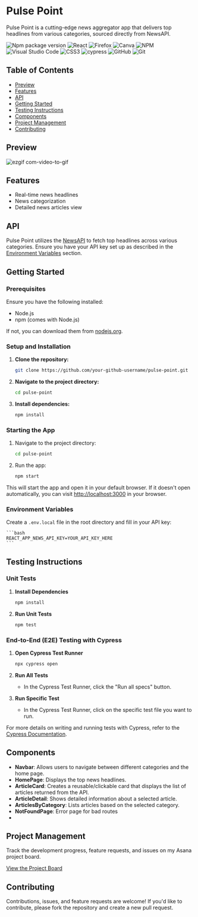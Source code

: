 # Pulse Point

Pulse Point is a cutting-edge news aggregator app that delivers top headlines from various categories, sourced directly from NewsAPI.

![Npm package version](https://badgen.net/npm/v/express)
![React](https://img.shields.io/badge/react-%2320232a.svg?style=for-the-badge&logo=react&logoColor=%2361DAFB)
![Firefox](https://img.shields.io/badge/Firefox-FF7139?style=for-the-badge&logo=Firefox-Browser&logoColor=white)
![Canva](https://img.shields.io/badge/Canva-%2300C4CC.svg?style=for-the-badge&logo=Canva&logoColor=white)
![NPM](https://img.shields.io/badge/NPM-%23CB3837.svg?style=for-the-badge&logo=npm&logoColor=white)
![Visual Studio Code](https://img.shields.io/badge/Visual%20Studio%20Code-0078d7.svg?style=for-the-badge&logo=visual-studio-code&logoColor=white)
![CSS3](https://img.shields.io/badge/css3-%231572B6.svg?style=for-the-badge&logo=css3&logoColor=white)
![cypress](https://img.shields.io/badge/-cypress-%23E5E5E5?style=for-the-badge&logo=cypress&logoColor=058a5e)
![GitHub](https://img.shields.io/badge/github-%23121011.svg?style=for-the-badge&logo=github&logoColor=white)
![Git](https://img.shields.io/badge/git-%23F05033.svg?style=for-the-badge&logo=git&logoColor=white)

## Table of Contents
- [Preview](#preview)
- [Features](#features)
- [API](#api)
- [Getting Started](#getting-started)
- [Testing Instructions](#testing-instructions)
- [Components](#components)
- [Project Management](#project-management)
- [Contributing](#contributing)

## Preview
![ezgif com-video-to-gif](https://github.com/andreasorensen/pulse-point/assets/125161431/a2194207-912b-4f6f-a7ca-7144c1209384)

## Features
- Real-time news headlines
- News categorization
- Detailed news articles view

## API
Pulse Point utilizes the [NewsAPI](https://newsapi.org/) to fetch top headlines across various categories. Ensure you have your API key set up as described in the [Environment Variables](#environment-variables) section.

## Getting Started

### Prerequisites
Ensure you have the following installed:
- Node.js
- npm (comes with Node.js)

If not, you can download them from [nodejs.org](https://nodejs.org/).

### Setup and Installation

1. **Clone the repository:**
    ```bash
    git clone https://github.com/your-github-username/pulse-point.git
    ```

2. **Navigate to the project directory:**
    ```bash
    cd pulse-point
    ```

3. **Install dependencies:**
    ```bash
    npm install
    ```

### Starting the App

1. Navigate to the project directory:
    ```bash
    cd pulse-point
    ```

2. Run the app:
    ```bash
    npm start
    ```
This will start the app and open it in your default browser. If it doesn't open automatically, you can visit [http://localhost:3000](http://localhost:3000) in your browser.

### Environment Variables

Create a `.env.local` file in the root directory and fill in your API key:

    ```bash
    REACT_APP_NEWS_API_KEY=YOUR_API_KEY_HERE
    ```

## Testing Instructions

### Unit Tests

1. **Install Dependencies**
    ```bash
    npm install
    ```

2. **Run Unit Tests**
    ```bash
    npm test
    ```

### End-to-End (E2E) Testing with Cypress

1. **Open Cypress Test Runner**
    ```bash
    npx cypress open
    ```

2. **Run All Tests**
   - In the Cypress Test Runner, click the "Run all specs" button.

3. **Run Specific Test**
   - In the Cypress Test Runner, click on the specific test file you want to run.

For more details on writing and running tests with Cypress, refer to the [Cypress Documentation](https://docs.cypress.io/).

## Components

- **Navbar**: Allows users to navigate between different categories and the home page.
- **HomePage**: Displays the top news headlines.
- **ArticleCard**: Creates a reusable/clickable card that displays the list of articles returned from the API.
- **ArticleDetail**: Shows detailed information about a selected article.
- **ArticlesByCategory**: Lists articles based on the selected category.
- **NotFoundPage**: Error page for bad routes
- 

## Project Management

Track the development progress, feature requests, and issues on my Asana project board.

[View the Project Board](https://app.asana.com/0/1205495403292269/1205495403292269)


## Contributing

Contributions, issues, and feature requests are welcome! If you'd like to contribute, please fork the repository and create a new pull request.

